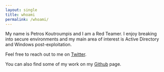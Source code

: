 ```yaml
---
layout: single
title: whoami
permalink: /whoami/
---
```


My name is Petros Koutroumpis and I am a Red Teamer. I enjoy breaking into secure environments and my main area of interest is Active Directory and Windows post-exploitation.

Feel free to reach out to me on [Twitter](https://twitter.com/pkb1s).

You can also find some of my work on my [Github](https://github.com/pkb1s) page.